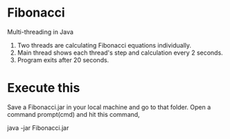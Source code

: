 # Fibonacci
Multi-threading in Java

1. Two threads are calculating Fibonacci equations individually. 
2. Main thread shows each thread's step and calculation every 2 seconds.
3. Program exits after 20 seconds.

# Execute this
Save a Fibonacci.jar in your local machine and go to that folder. 
Open a command prompt(cmd) and hit this command,

java -jar Fibonacci.jar
